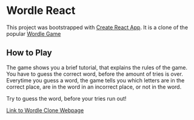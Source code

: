 # Wordle React

This project was bootstrapped with [Create React App](https://github.com/facebook/create-react-app). It is a clone of the popular [Wordle Game](https://www.powerlanguage.co.uk/wordle/)

## How to Play

The game shows you a brief tutorial, that explains the rules of the game. You have to guess the correct word, before the amount of tries is over. Everytime you guess a word,
the game tells you which letters are in the correct place, are in the word in an incorrect place, or not in the word.

Try to guess the word, before your tries run out!

[Link to Wordle Clone Webpage](https://jonathanrosado9.github.io/wordle-react/)

